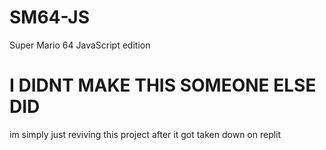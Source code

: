 # SM64-JS
Super Mario 64 JavaScript edition
# I DIDNT MAKE THIS SOMEONE ELSE DID 
im simply just reviving this project after it got taken down on replit
